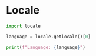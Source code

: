 # Locale

```python
import locale

language = locale.getlocale()[0]

print(f"Language: {language}")
```
